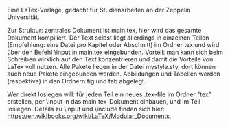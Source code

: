 Eine LaTex-Vorlage, gedacht für Studienarbeiten an der Zeppelin Universität.

Zur Struktur: zentrales Dokument ist main.tex, hier wird das gesamte Dokument kompiliert. Der Text selbst liegt allerdings in einzelnen Teilen (Empfehlung: eine Datei pro Kapitel oder Abschnitt) im Ordner tex und wird über den Befehl \input in  main.tex eingebunden. Vorteil: man kann sich beim Schreiben wirklich auf den Text konzentrieren und damit die Vorteile von LaTex voll nutzen. Alle Pakete liegen in der Datei mystyle.sty, dort können auch neue Pakete eingebunden werden. Abbildungen und Tabellen werden (respektive) in den Ordnern fig und tab abgelegt.

Wer direkt loslegen will: für jeden Teil ein neues .tex-file im Ordner "tex" erstellen, per \input in das main.tex-Dokument einbauen, und im Teil loslegen. Details zu \input und \include finden sich hier: https://en.wikibooks.org/wiki/LaTeX/Modular_Documents.
